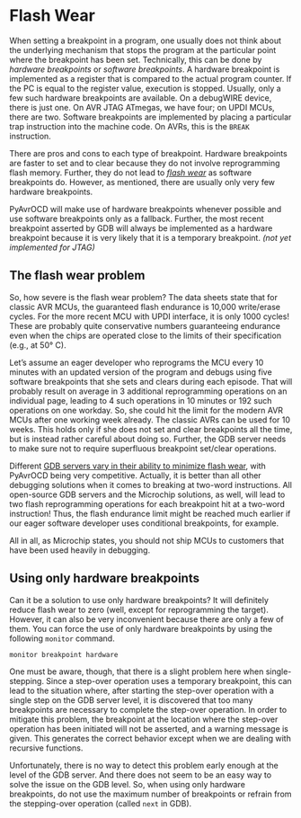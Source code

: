 # Flash Wear

When setting a breakpoint in a program, one usually does not think about the underlying mechanism that stops the program at the particular point where the breakpoint has been set. Technically, this can be done by *hardware breakpoints* or *software breakpoints*. A hardware breakpoint is implemented as a register that is compared to the actual program counter. If the PC is equal to the register value, execution is stopped. Usually, only a few such hardware breakpoints are available. On a debugWIRE device, there is just one. On AVR JTAG ATmegas, we have four; on UPDI MCUs, there are two. Software breakpoints are implemented by placing a particular trap instruction into the machine code. On AVRs, this is the `BREAK` instruction.

There are pros and cons to each type of breakpoint. Hardware breakpoints are faster to set and to clear because they do not involve reprogramming flash memory. Further, they do not lead to *[flash wear](https://en.wikipedia.org/wiki/Flash_memory#Memory_wear)* as software breakpoints do. However, as mentioned, there are usually only very few hardware breakpoints.

PyAvrOCD will make use of hardware breakpoints whenever possible and use software breakpoints only as a fallback. Further, the most recent breakpoint asserted by GDB will always be implemented as a hardware breakpoint because it is very likely that it is a temporary breakpoint. *(not yet implemented for JTAG)*

## The flash wear problem

So, how severe is the flash wear problem? The data sheets state that for classic AVR MCUs, the guaranteed flash endurance is 10,000 write/erase cycles. For the more recent MCU with UPDI interface, it is only 1000 cycles! These are probably quite conservative numbers guaranteeing endurance even when the chips are operated close to the limits of their specification (e.g., at 50° C).

Let’s assume an eager developer who reprograms the MCU every 10 minutes with an updated version of the program and debugs using five software breakpoints that she sets and clears during each episode. That will probably result on average in 3 additional reprogramming operations on an individual page, leading to 4 such operations in 10 minutes or 192 such operations on one workday. So, she could hit the limit for the modern AVR MCUs after one working week already. The classic AVRs can be used for 10 weeks. This holds only if she does not set and clear breakpoints all the time, but is instead rather careful about doing so. Further, the GDB server needs to make sure not to require superfluous breakpoint set/clear operations.

Different [GDB servers vary in their ability to minimize flash wear](https://arduino-craft-corner.de/index.php/2025/05/05/stop-and-go/), with PyAvrOCD being very competitive. Actually, it is better than all other debugging solutions when it comes to breaking at two-word instructions. All open-source GDB servers and the Microchip solutions, as well, will lead to two flash reprogramming operations for each breakpoint hit at a two-word instruction! Thus, the flash endurance limit might be reached much earlier if our eager software developer uses conditional breakpoints, for example.

All in all, as Microchip states, you should not ship MCUs to customers that have been used heavily in debugging.

## Using only hardware breakpoints

Can it be a solution to use only hardware breakpoints? It will definitely reduce flash wear to zero (well, except for reprogramming the target). However, it can also be very inconvenient because there are only a few of them. You can force the use of only hardware breakpoints by using the following `monitor` command.

```
monitor breakpoint hardware
```

One must be aware, though, that there is a slight problem here when single-stepping. Since a step-over operation uses a temporary breakpoint, this can lead to the situation where, after starting the step-over operation with a single step on the GDB server level, it is discovered that too many breakpoints are necessary to complete the step-over operation. In order to mitigate this problem, the breakpoint at the location where the step-over operation has been initiated will not be asserted, and a warning message is given. This generates the correct behavior except when we are dealing with recursive functions.

Unfortunately, there is no way to detect this problem early enough at the level of the GDB server. And there does not seem to be an easy way to solve the issue on the GDB level. So, when using only hardware breakpoints, do not use the maximum number of breakpoints or refrain from the stepping-over operation (called `next` in GDB).